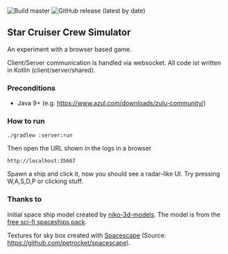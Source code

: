 ![Build master](https://github.com/weaselflink/star-cruiser/workflows/Build%20master/badge.svg) ![GitHub release (latest by date)](https://img.shields.io/github/v/release/weaselflink/star-cruiser?style=flat-square)

## Star Cruiser Crew Simulator

An experiment with a browser based game.

Client/Server communication is handled via websocket. 
All code ist written in Kotlin (client/server/shared).

### Preconditions

* Java 9+ (e.g. https://www.azul.com/downloads/zulu-community/)

### How to run

    ./gradlew :server:run
    
Then open the URL shown in the logs in a browser

    http://localhost:35667

Spawn a ship and click it, now you should see a radar-like UI.
Try pressing W,A,S,D,P or clicking stuff.

### Thanks to

Initial space ship model created by [niko-3d-models](https://niko-3d-models.itch.io). 
The model is from the [free sci-fi spaceships pack](https://niko-3d-models.itch.io/free-sc-fi-spaceships-pack).

Textures for sky box created with [Spacescape](http://wwwtyro.github.io/space-3d) 
(Source: https://github.com/petrocket/spacescape).

